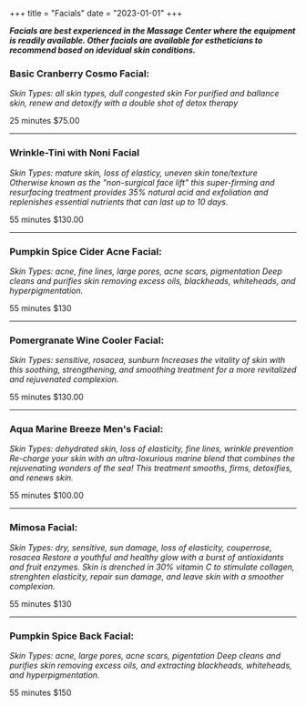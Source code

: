 +++
title = "Facials"
date = "2023-01-01"
+++

***Facials are best experienced in the Massage Center where the equipment is readily available. Other facials are available for estheticians to recommend based on idevidual skin conditions.***

### Basic Cranberry Cosmo Facial:
*Skin Types: all skin types, dull congested skin*
*For purified and ballance skin, renew and detoxify with a double shot of detox therapy*

25 minutes $75.00
___
### Wrinkle-Tini with Noni Facial
*Skin Types: mature skin, loss of elasticy, uneven skin tone/texture*
*Otherwise known as the "non-surgical face lift" this super-firming and resurfacing treatment provides 35% natural acid and exfoliation and replenishes essential nutrients that can last up to 10 days.*

55 minutes $130.00
___
### Pumpkin Spice Cider Acne Facial:
*Skin Types: acne, fine lines, large pores, acne scars, pigmentation*
*Deep cleans and purifies skin removing excess oils, blackheads, whiteheads, and hyperpigmentation.*

55 minutes $130
___
### Pomergranate Wine Cooler Facial:
*Skin Types: sensitive, rosacea, sunburn*
*Increases the vitality of skin with this soothing, strengthening, and smoothing treatment for a more revitalized and rejuvenated complexion.*

55 minutes $130.00
___
### Aqua Marine Breeze Men's Facial:
*Skin Types: dehydrated skin, loss of elasticity, fine lines, wrinkle prevention*
*Re-charge your skin with an ultra-loxurious marine blend that combines the rejuvenating wonders of the sea! This treatment smooths, firms, detoxifies, and renews skin.*

55 minutes $100.00
___
### Mimosa Facial:
*Skin Types: dry, sensitive, sun damage, loss of elasticity, couperrose, rosacea*
*Restore a youthful and healthy glow with a burst of antioxidants and fruit enzymes. Skin is drenched in 30% vitamin C to stimulate collagen, strenghten elasticity, repair sun damage, and leave skin with a smoother complexion.*

55 minutes $130
___
### Pumpkin Spice Back Facial:
*Skin Types: acne, large pores, acne scars, pigentation*
*Deep cleans and purifies skin removing excess oils, and extracting blackheads, whiteheads, and hyperpigmentation.*

55 minutes $150